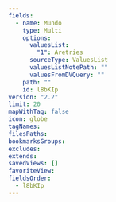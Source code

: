 ```yaml
---
fields:
  - name: Mundo
    type: Multi
    options:
      valuesList:
        "1": Aretries
      sourceType: ValuesList
      valuesListNotePath: ""
      valuesFromDVQuery: ""
    path: ""
    id: l8bKIp
version: "2.2"
limit: 20
mapWithTag: false
icon: globe
tagNames: 
filesPaths: 
bookmarksGroups: 
excludes: 
extends: 
savedViews: []
favoriteView: 
fieldsOrder:
  - l8bKIp
---
```

